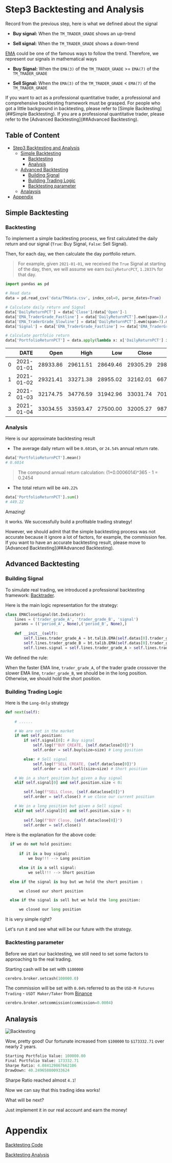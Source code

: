 # Step3 Backtesting and Analysis

Record from the previous step, here is what we defined about the signal

* **Buy signal:** When the `TM_TRADER_GRADE` shows an up-trend

* **Sell signal:** When the `TM_TRADER_GRADE` shows a down-trend

[EMA](https://tradingstrategyguides.com/exponential-moving-average-strategy/) could be one of the famous ways to follow the trend. Therefore, we represent our signals in mathematical ways

* **Buy Signal:** When the `EMA(3)` of the `TM_TRADER_GRADE` >= `EMA(7)` of the `TM_TRADER_GRADE`

* **Sell Signal:** When the `EMA(3)` of the `TM_TRADER_GRADE` < `EMA(7)` of the `TM_TRADER_GRADE`

If you want to act as a professional quantitative trader, a professional and comprehensive backtesting framework must be grasped. For people who got a little background in backtesting, please refer to [Simple Backtesting](##Simple Backtesting). If you are a professional quantitative trader, please refer to the [Advanced Backtesting](##Advanced Backtesting).

## Table of Content

- [Step3 Backtesting and Analysis](#step3-backtesting-and-analysis)
  * [Simple Backtesting](#simple-backtesting)
    + [Backtesting](#backtesting)
    + [Analysis](#analysis)
  * [Advanced Backtesting](#advanced-backtesting)
    + [Building Signal](#building-signal)
    + [Building Trading Logic](#building-trading-logic)
    + [Backtesting parameter](#backtesting-parameter)
  * [Analaysis](#analaysis)
- [Appendix](#appendix)

## Simple Backtesting

### Backtesting

To implement a simple backtesting process, we first calculated the daily return and our signal (`True`: Buy Signal, `False`: Sell Signal). 

Then, for each day, we then calculate the day portfolio return.

> For example, given  `2021-01-01`, we received the `True` Signal at starting of the day, then, we will assume we earn `DailyReturcPCT`, `1.2837%` for that day.

```python
import pandas as pd

# Read data
data = pd.read_csv('data/TMdata.csv', index_col=0, parse_dates=True)

# Calculate daily return and Signal
data['DailyReturnPCT'] = data['Close']/data['Open']-1
data['EMA_TraderGrade_Fastline'] = data['DailyReturnPCT'].ewm(span=3).mean()
data['EMA_TraderGrade_Slowline'] = data['DailyReturnPCT'].ewm(span=7).mean()
data['Signal'] = data['EMA_TraderGrade_Fastline'] >= data['EMA_TraderGrade_Slowline']

# Calculate portfolio return
data['PortfolioReturnPCT'] = data.apply(lambda x: x['DailyReturnPCT'] if x['Signal'] else -x['DailyReturnPCT'], axis=1)
`````

| | DATE |       Open |     High |      Low |    Close |   Volume |   TA_GRADE | QUANT_GRADE | TM_TRADER_GRADE | DailyReturnPCT | EMA_TraderGrade_Fastline | EMA_TraderGrade_Slowline |    Signal | PortfolioReturnPCT |          
| ---: | ---------: | -------: | -------: | -------: | -------: | ---------: | ----------: | --------------: | -------------: | -----------------------: | -----------------------: | --------: | -----------------: | -------- |
|    0 | 2021-01-01 | 28933.86 | 29611.51 | 28649.46 | 29305.29 | 298.357085 |   95.941921 |       52.077850 |      87.169107 |                 1.283721 |                87.169107 | 87.169107 |               True | 1.283721 |
|    1 | 2021-01-02 | 29321.41 | 33271.38 | 28955.02 | 32162.01 | 667.482338 |   96.085594 |       52.550240 |      87.378523 |                 9.687802 |                87.308718 | 87.288773 |               True | 9.687802 |
|    2 | 2021-01-03 | 32174.75 | 34776.59 | 31942.96 | 33031.74 | 701.951087 |   96.124244 |       53.365372 |      87.572470 |                 2.663548 |                87.459433 | 87.411453 |               True | 2.663548 |
|    3 | 2021-01-04 | 33034.55 | 33593.47 | 27500.00 | 32005.27 | 987.279894 |   82.142057 |       54.996140 |      76.712873 |                -3.115768 |                81.727934 | 83.498829 |              False | 3.115768 |

### Analysis

Here is our approximate backtesting result

* The average daily return will be `0.6014%`, or `24.54%` annual return rate.


```python
data['PortfolioReturnPCT'].mean()
# 0.6014
```

> The compound annual return calculation:  (1+0.0006014)^365 - 1 = 0.2454

* The total return will be `449.22%`

```python
data['PortfolioReturnPCT'].sum()
# 449.22
```

Amazing! 

it works. We successfully build a profitable trading strategy!

However, we should admit that the simple backtesting process was not accurate because it ignore a lot of factors, for example, the commission fee. If you want to have an accurate backtesting result, please move to [Advanced Backtesting](##Advanced Backtesting).

## Advanced Backtesting

### Building Signal

To simulate real trading,  we introduced a professional backtesting framework: [Backtrader](https://www.backtrader.com/).

Here is the main logic representation for the strategy:

```python
class EMACloseSignal(bt.Indicator):
    lines = ('trader_grade_A', 'trader_grade_B', 'signal')
    params = (('period_A', None),('period_B', None),)
    
    def __init__(self):
        self.lines.trader_grade_A = bt.talib.EMA(self.datas[0].trader_grade, timeperiod=self.p.period_A, subplot=True)
        self.lines.trader_grade_B = bt.talib.EMA(self.datas[0].trader_grade, timeperiod=self.p.period_B, subplot=True)
        self.lines.signal = self.lines.trader_grade_A > self.lines.trader_grade_B
```

We defined the rule:

When the faster EMA line, `trader_grade_A`, of the trader grade crossover the slower EMA line, `trader_grade_B`, we should be in the long position. Otherwise, we should hold the short position.

### Building Trading Logic

Here is the `Long-Only` strategy

```py
def next(self):
    
    # ......

    # We are not in the market
    if not self.position:
        if self.signal[0]: # Buy signal
            self.log(f"BUY CREATE, {self.dataclose[0]}")
            self.order = self.buy(size=size) # Long position

        else: # Sell signal
            self.log(f"SELL CREATE, {self.dataclose[0]}")
            self.order = self.sell(size=size) # Short position

    # We in a short position but given a Buy signal
    elif self.signal[0] and self.position.size < 0:

        self.log(f"SELL Close, {self.dataclose[0]}")
        self.order = self.close() # we close our current position

    # We in a long position but given a Sell signal
    elif not self.signal[0] and self.position.size > 0:
            
        self.log(f"BUY Close, {self.dataclose[0]}")
        self.order = self.close()
```

Here is the explanation for the above code:

```python
  if we do not hold position:
    
      if it is a buy signal:
          we buy!!! --> Long position

      else it is a sell signal:
          we sell!!! --> Short position

  else if the signal is buy but we hold the short position :

      we closed our short position

  else if the signal is sell but we hold the long position:

      we closed our long position
```

It is very simple right?

Let's run it and see what will be our future with the strategy.

### Backtesting parameter

Before we start our backtesting, we still need to set some factors to approaching to the real trading.

Starting cash will be set with `$100000`

```python
cerebro.broker.setcash(100000.0)
```

The commission will be set with `0.04%` referred to as the `USD-M Futures Trading` - `USDT Maker/Taker` from [Binance](https://www.binance.com/en/fee/schedule)

```python
cerebro.broker.setcommission(commission=0.0004)
```

## Analaysis

![Backtesting](./Plots/Backtesting.png)

Wow, pretty good! Our fortunate increased from `$100000` to `$173332.71` over nearly 2 years.

```python
Starting Portfolio Value: 100000.00
Final Portfolio Value: 173332.71
Sharpe Ratio: 4.084129867662106
DrawDown: 40.249658800933624
```

Sharpe Ratio reached almost `4.1`!

Now we can say that this trading idea works!

What will be next? 

Just implement it in our real account and earn the money!



# Appendix

[Backtesting Code](https://github.com/token-metrics/tm-data-api-examples/blob/master/Scripts/Step3%20Backtesting%20and%20Analysis_advanced.py)

[Backtesting Analysis](https://github.com/token-metrics/tm-data-api-examples/blob/master/Scripts/Step3%20Backtesting%20and%20Analysis_simple.ipynb)
